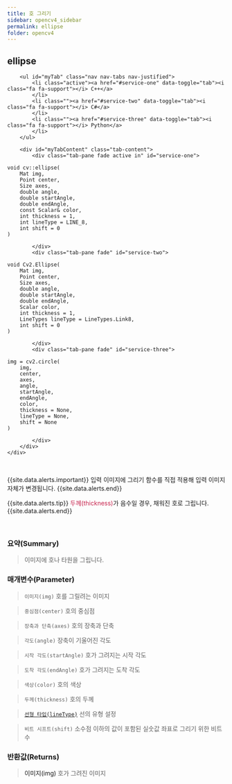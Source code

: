 ```yaml
---
title: 호 그리기
sidebar: opencv4_sidebar
permalink: ellipse
folder: opencv4
---
```


<div class="row">
    <div class="col-lg-12">
        <h2 class="page-header">ellipse</h2>
    </div>
    <div class="col-lg-12">

        <ul id="myTab" class="nav nav-tabs nav-justified">
            <li class="active"><a href="#service-one" data-toggle="tab"><i class="fa fa-support"></i> C++</a>
            </li>
            <li class=""><a href="#service-two" data-toggle="tab"><i class="fa fa-support"></i> C#</a>
            </li>
            <li class=""><a href="#service-three" data-toggle="tab"><i class="fa fa-support"></i> Python</a>
            </li>
        </ul>

        <div id="myTabContent" class="tab-content">
            <div class="tab-pane fade active in" id="service-one">
<pre class="prettyprint"><code class="language-cpp">void cv::ellipse(
    Mat img,
    Point center,
    Size axes,
    double angle,
    double startAngle,
    double endAngle,
    const Scalar& color,
    int thickness = 1,
    int lineType = LINE_8,
    int shift = 0 
)</code></pre>
            </div>
            <div class="tab-pane fade" id="service-two">
<pre class="prettyprint"><code class="language-cs">void Cv2.Ellipse(
    Mat img,
    Point center,
    Size axes,
    double angle,
    double startAngle,
    double endAngle,
    Scalar color,
    int thickness = 1,
    LineTypes lineType = LineTypes.Link8,
    int shift = 0
)</code></pre>
            </div>
            <div class="tab-pane fade" id="service-three">
<pre class="prettyprint"><code class="language-py">img = cv2.circle(
    img,
    center,
    axes,
    angle,
    startAngle,
    endAngle,
    color,
    thickness = None,
    lineType = None,
    shift = None
)</code></pre>
            </div>
        </div>
    </div>
</div>

<br>

{{site.data.alerts.important}}
입력 이미지에 그리기 함수를 직접 적용해 입력 이미지 자체가 변경됩니다.
{{site.data.alerts.end}}

{{site.data.alerts.tip}}
<font color="#c7254e">두께(thickness)</font>가 음수일 경우, 채워진 호로 그립니다.
{{site.data.alerts.end}}

<br>

### 요약(Summary)

> 이미지에 호나 타원을 그립니다.

### 매개변수(Parameter)

> `이미지(img)` 호를 그릴려는 이미지

> `중심점(center)` 호의 중심점

> `장축과 단축(axes)` 호의 장축과 단축

> `각도(angle)` 장축이 기울어진 각도

> `시작 각도(startAngle)` 호가 그려지는 시작 각도

> `도착 각도(endAngle)` 호가 그려지는 도착 각도

> `색상(color)` 호의 색상

> `두께(thickness)` 호의 두께

> [`선형 타입(lineType)`](LineTypes) 선의 유형 설정

> `비트 시프트(shift)` 소수점 이하의 값이 포함된 실숫값 좌표로 그리기 위한 비트 수

### 반환값(Returns)

> <a data-toggle="tooltip" data-original-title="{{site.data.glossary.only_Python}}">이미지(img)</a> 호가 그려진 이미지